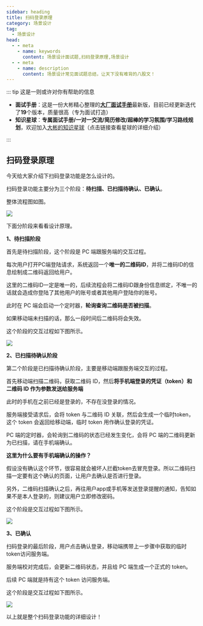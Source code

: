 ```yaml
---
sidebar: heading
title: 扫码登录原理
category: 场景设计
tag:
  - 场景设计
head:
  - - meta
    - name: keywords
      content: 场景设计面试题,扫码登录原理,场景设计
  - - meta
    - name: description
      content: 场景设计常见面试题总结，让天下没有难背的八股文！
---
```


::: tip 这是一则或许对你有帮助的信息

- **面试手册**：这是一份大彬精心整理的[**大厂面试手册**](https://topjavaer.cn/zsxq/mianshishouce.html)最新版，目前已经更新迭代了**19**个版本，质量很高（专为面试打造）
- **知识星球**：**专属面试手册/一对一交流/简历修改/超棒的学习氛围/学习路线规划**，欢迎加入[大彬的知识星球](https://topjavaer.cn/zsxq/introduce.html)（点击链接查看星球的详细介绍）

:::

## 扫码登录原理

今天给大家介绍下扫码登录功能是怎么设计的。

扫码登录功能主要分为三个阶段：**待扫描、已扫描待确认、已确认**。

整体流程图如图。

![](http://img.topjavaer.cn/img/整个流程.png)

下面分阶段来看看设计原理。

**1、待扫描阶段**

首先是待扫描阶段，这个阶段是 PC 端跟服务端的交互过程。

每次用户打开PC端登陆请求，系统返回一个**唯一的二维码ID**，并将二维码ID的信息绘制成二维码返回给用户。

这里的二维码ID一定是唯一的，后续流程会将二维码ID跟身份信息绑定，不唯一的话就会造成你登陆了其他用户的账号或者其他用户登陆你的账号。

此时在 PC 端会启动一个定时器，**轮询查询二维码是否被扫描**。

如果移动端未扫描的话，那么一段时间后二维码将会失效。

这个阶段的交互过程如下图所示。

![](http://img.topjavaer.cn/img/第一阶段.png)

**2、已扫描待确认阶段**

第二个阶段是已扫描待确认阶段，主要是移动端跟服务端交互的过程。

首先移动端扫描二维码，获取二维码 ID，然后**将手机端登录的凭证（token）和 二维码 ID 作为参数发送给服务端**

此时的手机在之前已经是登录的，不存在没登录的情况。

服务端接受请求后，会将 token 与二维码 ID 关联，然后会生成一个临时token，这个 token 会返回给移动端，临时 token 用作确认登录的凭证。

PC 端的定时器，会轮询到二维码的状态已经发生变化，会将 PC 端的二维码更新为已扫描，请在手机端确认。

**这里为什么要有手机端确认的操作？**

假设没有确认这个环节，很容易就会被坏人拦截token去冒充登录。所以二维码扫描一定要有这个确认的页面，让用户去确认是否进行登录。

另外，二维码扫描确认之后，再往用户app或手机等发送登录提醒的通知，告知如果不是本人登录的，则建议用户立即修改密码。

这个阶段是交互过程如下图所示。

![](http://img.topjavaer.cn/img/20220411002823.png)

**3、已确认**

扫码登录的最后阶段，用户点击确认登录，移动端携带上一步骤中获取的临时 token访问服务端。

服务端校对完成后，会更新二维码状态，并且给 PC 端生成一个正式的 token。

后续 PC 端就是持有这个 token 访问服务端。

这个阶段是交互过程如下图所示。

![](http://img.topjavaer.cn/img/20220411002832.png)

以上就是整个扫码登录功能的详细设计！





